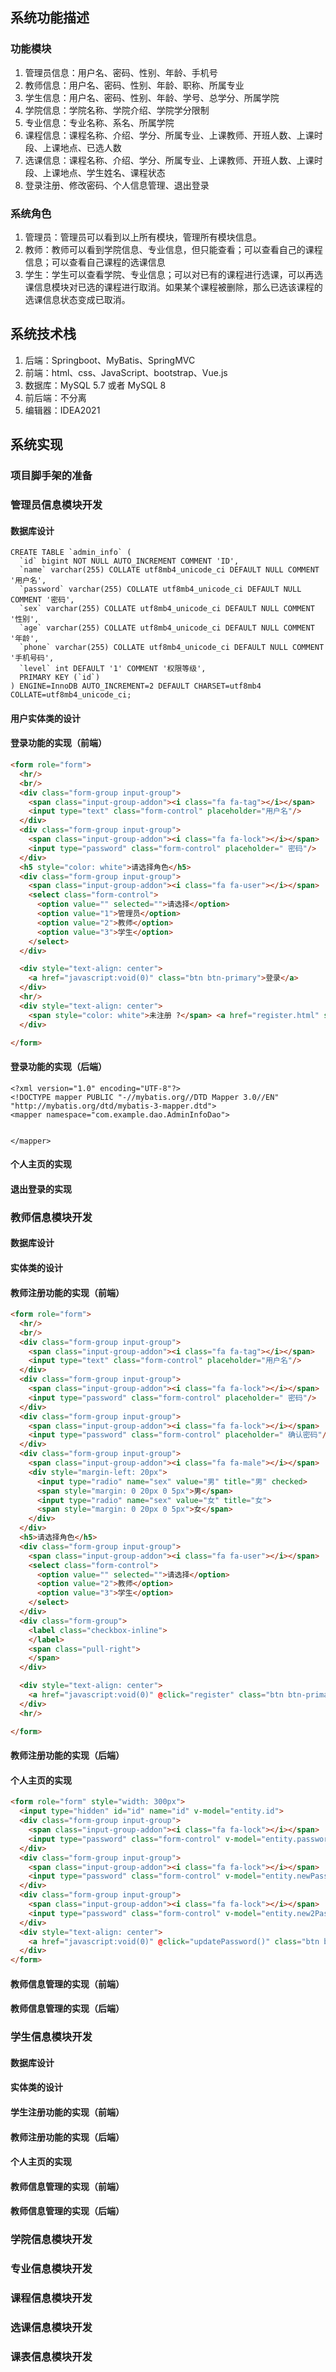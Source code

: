 ## 系统功能描述
### 功能模块

1. 管理员信息：用户名、密码、性别、年龄、手机号
2. 教师信息：用户名、密码、性别、年龄、职称、所属专业
3. 学生信息：用户名、密码、性别、年龄、学号、总学分、所属学院
4. 学院信息：学院名称、学院介绍、学院学分限制
5. 专业信息：专业名称、系名、所属学院
6. 课程信息：课程名称、介绍、学分、所属专业、上课教师、开班人数、上课时段、上课地点、已选人数
7. 选课信息：课程名称、介绍、学分、所属专业、上课教师、开班人数、上课时段、上课地点、学生姓名、课程状态
8. 登录注册、修改密码、个人信息管理、退出登录
### 系统角色

1. 管理员：管理员可以看到以上所有模块，管理所有模块信息。
2. 教师：教师可以看到学院信息、专业信息，但只能查看；可以查看自己的课程信息；可以查看自己课程的选课信息
3. 学生：学生可以查看学院、专业信息；可以对已有的课程进行选课，可以再选课信息模块对已选的课程进行取消。如果某个课程被删除，那么已选该课程的选课信息状态变成已取消。
## 系统技术栈

1. 后端：Springboot、MyBatis、SpringMVC
2. 前端：html、css、JavaScript、bootstrap、Vue.js
3. 数据库：MySQL 5.7 或者 MySQL 8
4. 前后端：不分离
5. 编辑器：IDEA2021
## 系统实现
### 项目脚手架的准备

### 管理员信息模块开发
#### 数据库设计

```mysql
CREATE TABLE `admin_info` (
  `id` bigint NOT NULL AUTO_INCREMENT COMMENT 'ID',
  `name` varchar(255) COLLATE utf8mb4_unicode_ci DEFAULT NULL COMMENT '用户名',
  `password` varchar(255) COLLATE utf8mb4_unicode_ci DEFAULT NULL COMMENT '密码',
  `sex` varchar(255) COLLATE utf8mb4_unicode_ci DEFAULT NULL COMMENT '性别',
  `age` varchar(255) COLLATE utf8mb4_unicode_ci DEFAULT NULL COMMENT '年龄',
  `phone` varchar(255) COLLATE utf8mb4_unicode_ci DEFAULT NULL COMMENT '手机号码',
  `level` int DEFAULT '1' COMMENT '权限等级',
  PRIMARY KEY (`id`)
) ENGINE=InnoDB AUTO_INCREMENT=2 DEFAULT CHARSET=utf8mb4 COLLATE=utf8mb4_unicode_ci;
```



#### 用户实体类的设计

#### 登录功能的实现（前端）
```html
<form role="form">
  <hr/>
  <br/>
  <div class="form-group input-group">
    <span class="input-group-addon"><i class="fa fa-tag"></i></span>
    <input type="text" class="form-control" placeholder="用户名"/>
  </div>
  <div class="form-group input-group">
    <span class="input-group-addon"><i class="fa fa-lock"></i></span>
    <input type="password" class="form-control" placeholder=" 密码"/>
  </div>
  <h5 style="color: white">请选择角色</h5>
  <div class="form-group input-group">
    <span class="input-group-addon"><i class="fa fa-user"></i></span>
    <select class="form-control">
      <option value="" selected="">请选择</option>
      <option value="1">管理员</option>
      <option value="2">教师</option>
      <option value="3">学生</option>
    </select>
  </div>

  <div style="text-align: center">
    <a href="javascript:void(0)" class="btn btn-primary">登录</a>
  </div>
  <hr/>
  <div style="text-align: center">
    <span style="color: white">未注册 ?</span> <a href="register.html" style="color: yellow">点击这里 </a>
  </div>

</form>
```
#### 登录功能的实现（后端）
```
<?xml version="1.0" encoding="UTF-8"?>
<!DOCTYPE mapper PUBLIC "-//mybatis.org//DTD Mapper 3.0//EN" "http://mybatis.org/dtd/mybatis-3-mapper.dtd">
<mapper namespace="com.example.dao.AdminInfoDao">

    
</mapper>
```
#### 个人主页的实现

#### 退出登录的实现

### 教师信息模块开发
#### 数据库设计
#### 实体类的设计
#### 教师注册功能的实现（前端）
```html
<form role="form">
  <hr/>
  <br/>
  <div class="form-group input-group">
    <span class="input-group-addon"><i class="fa fa-tag"></i></span>
    <input type="text" class="form-control" placeholder="用户名"/>
  </div>
  <div class="form-group input-group">
    <span class="input-group-addon"><i class="fa fa-lock"></i></span>
    <input type="password" class="form-control" placeholder=" 密码"/>
  </div>
  <div class="form-group input-group">
    <span class="input-group-addon"><i class="fa fa-lock"></i></span>
    <input type="password" class="form-control" placeholder=" 确认密码"/>
  </div>
  <div class="form-group input-group">
    <span class="input-group-addon"><i class="fa fa-male"></i></span>
    <div style="margin-left: 20px">
      <input type="radio" name="sex" value="男" title="男" checked>
      <span style="margin: 0 20px 0 5px">男</span>
      <input type="radio" name="sex" value="女" title="女">
      <span style="margin: 0 20px 0 5px">女</span>
    </div>
  </div>
  <h5>请选择角色</h5>
  <div class="form-group input-group">
    <span class="input-group-addon"><i class="fa fa-user"></i></span>
    <select class="form-control">
      <option value="" selected="">请选择</option>
      <option value="2">教师</option>
      <option value="3">学生</option>
    </select>
  </div>
  <div class="form-group">
    <label class="checkbox-inline">
    </label>
    <span class="pull-right">
    </span>
  </div>

  <div style="text-align: center">
    <a href="javascript:void(0)" @click="register" class="btn btn-primary">注册</a>
  </div>
  <hr/>

</form>
```
#### 教师注册功能的实现（后端）

#### 个人主页的实现
```html
<form role="form" style="width: 300px">
  <input type="hidden" id="id" name="id" v-model="entity.id">
  <div class="form-group input-group">
    <span class="input-group-addon"><i class="fa fa-lock"></i></span>
    <input type="password" class="form-control" v-model="entity.password" placeholder="原密码"/>
  </div>
  <div class="form-group input-group">
    <span class="input-group-addon"><i class="fa fa-lock"></i></span>
    <input type="password" class="form-control" v-model="entity.newPassword" placeholder="新密码"/>
  </div>
  <div class="form-group input-group">
    <span class="input-group-addon"><i class="fa fa-lock"></i></span>
    <input type="password" class="form-control" v-model="entity.new2Password" placeholder="确认密码"/>
  </div>
  <div style="text-align: center">
    <a href="javascript:void(0)" @click="updatePassword()" class="btn btn-primary">提交</a>
  </div>
</form>
```
#### 教师信息管理的实现（前端）

#### 教师信息管理的实现（后端）


### 学生信息模块开发
#### 数据库设计

#### 实体类的设计

#### 学生注册功能的实现（前端）

#### 教师注册功能的实现（后端）

#### 个人主页的实现

#### 教师信息管理的实现（前端）

#### 教师信息管理的实现（后端）
### 学院信息模块开发

### 专业信息模块开发

### 课程信息模块开发

### 选课信息模块开发

### 课表信息模块开发



